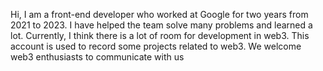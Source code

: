Hi, I am a front-end developer who worked at Google for two years from 2021 to 2023. I have helped the team solve many problems and learned a lot. Currently, I think there is a lot of room for development in web3. This account is used to record some projects related to web3. We welcome web3 enthusiasts to communicate with us
